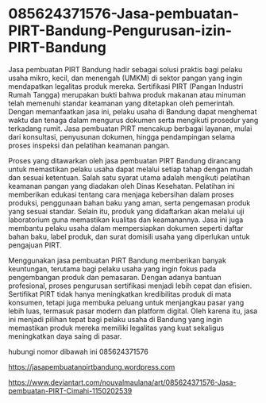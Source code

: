 # 085624371576-Jasa-pembuatan-PIRT-Bandung-Pengurusan-izin-PIRT-Bandung

Jasa pembuatan PIRT Bandung hadir sebagai solusi praktis bagi pelaku usaha mikro, kecil, dan menengah (UMKM) di sektor pangan yang ingin mendapatkan legalitas produk mereka. Sertifikasi PIRT (Pangan Industri Rumah Tangga) merupakan bukti bahwa produk makanan atau minuman telah memenuhi standar keamanan yang ditetapkan oleh pemerintah. Dengan memanfaatkan jasa ini, pelaku usaha di Bandung dapat menghemat waktu dan tenaga dalam mengurus dokumen serta mengikuti prosedur yang terkadang rumit. Jasa pembuatan PIRT mencakup berbagai layanan, mulai dari konsultasi, penyusunan dokumen, hingga pendampingan selama proses inspeksi dan pelatihan keamanan pangan.

Proses yang ditawarkan oleh jasa pembuatan PIRT Bandung dirancang untuk memastikan pelaku usaha dapat melalui setiap tahap dengan mudah dan sesuai ketentuan. Salah satu syarat utama adalah mengikuti pelatihan keamanan pangan yang diadakan oleh Dinas Kesehatan. Pelatihan ini memberikan edukasi tentang cara menjaga kebersihan dalam proses produksi, penggunaan bahan baku yang aman, serta pengemasan produk yang sesuai standar. Selain itu, produk yang didaftarkan akan melalui uji laboratorium guna memastikan kualitas dan keamanannya. Jasa ini juga membantu pelaku usaha dalam mempersiapkan dokumen seperti daftar bahan baku, label produk, dan surat domisili usaha yang diperlukan untuk pengajuan PIRT.

Menggunakan jasa pembuatan PIRT Bandung memberikan banyak keuntungan, terutama bagi pelaku usaha yang ingin fokus pada pengembangan produk dan pemasaran. Dengan adanya bantuan profesional, proses pengurusan sertifikasi menjadi lebih cepat dan efisien. Sertifikat PIRT tidak hanya meningkatkan kredibilitas produk di mata konsumen, tetapi juga membuka peluang untuk menjangkau pasar yang lebih luas, termasuk pasar modern dan platform digital. Oleh karena itu, jasa ini menjadi pilihan tepat bagi pelaku usaha di Bandung yang ingin memastikan produk mereka memiliki legalitas yang kuat sekaligus meningkatkan daya saing di pasar.

hubungi nomor dibawah ini
085624371576

https://jasapembuatanpirtbandung.wordpress.com

https://www.deviantart.com/nouvalmaulana/art/085624371576-Jasa-pembuatan-PIRT-Cimahi-1150202539
